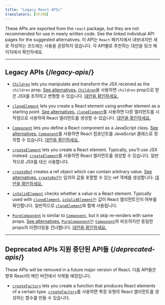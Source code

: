 ```yaml
---
title: "Legacy React APIs"
translators: [이나령]
---
```


<Intro>

These APIs are exported from the `react` package, but they are not recommended for use in newly written code. See the linked individual API pages for the suggested alternatives.
<Trans>이 API는 `React` 패키지에서 내보내지만 새로 작성하는 코드에는 사용을 권장하지 않습니다. 각 API별로 추천하는 대안을 링크 페이지에서 확인하세요.</Trans>

</Intro>

---

## Legacy APIs {/*legacy-apis*/}


* [`Children`](/reference/react/Children) lets you manipulate and transform the JSX received as the `children` prop. [See alternatives.](/reference/react/Children#alternatives)
<Trans>[`Children`](/reference/react/Children)을 사용하면 `children` prop으로 받은 JSX를 조작하고 변형할 수 있습니다. [대안을 확인하세요.](/reference/react/Children#alternatives)</Trans>

* [`cloneElement`](/reference/react/cloneElement) lets you create a React element using another element as a starting point. [See alternatives.](/reference/react/cloneElement#alternatives)
<Trans>[`cloneElement`](/reference/react/cloneElement)를 사용하면 다른 엘리먼트를 시작점으로 사용하여 React 엘리먼트를 생성할 수 있습니다. [대안을 확인하세요.](/reference/react/cloneElement#alternatives)</Trans>

* [`Component`](/reference/react/Component) lets you define a React component as a JavaScript class. [See alternatives.](/reference/react/Component#alternatives)
<Trans>[`Component`](/reference/react/Component)를 사용하면 React 컴포넌트를 JavaScript 클래스로 정의할 수 있습니다. [대안을 확인하세요.](/reference/react/Component#alternatives)</Trans>

* [`createElement`](/reference/react/createElement) lets you create a React element. Typically, you'll use JSX instead.
<Trans>[`createElement`](/reference/react/createElement)를 사용하면 React 엘리먼트를 생성할 수 있습니다. 일반적으로 JSX를 대신 사용합니다.</Trans>

* [`createRef`](/reference/react/createRef) creates a ref object which can contain arbitrary value. [See alternatives.](/reference/react/createRef#alternatives)
<Trans>[`createRef`](/reference/react/createRef)는 임의의 값을 포함할 수 있는 ref 객체를 생성합니다. [대안을 확인하세요.](/reference/react/createRef#alternatives)</Trans>

* [`isValidElement`](/reference/react/isValidElement) checks whether a value is a React element. Typically used with [`cloneElement`.](/reference/react/cloneElement)
<Trans>[`isValidElement`](/reference/react/isValidElement)는 값이 React 엘리먼트인지 여부를 확인합니다. 일반적으로 [`cloneElement`](/reference/react/cloneElement)와 함께 사용됩니다.</Trans>

* [`PureComponent`](/reference/react/PureComponent) is similar to [`Component`,](/reference/react/Component) but it skip re-renders with same props. [See alternatives.](/reference/react/PureComponent#alternatives)
<Trans>[`PureComponent`](/reference/react/PureComponent)는 [`Component`](/reference/react/Component)와 비슷하지만 동일한 props의 리렌더링을 건너뜁니다. [대안을 확인하세요.](/reference/react/PureComponent#alternatives)</Trans>

---

## Deprecated APIs <Trans>지원 중단된 API들</Trans> {/*deprecated-apis*/}

<Deprecated>

These APIs will be removed in a future major version of React.
<Trans>다음 API들은 향후 React의 메인 버전에서 삭제될 예정입니다.</Trans>

</Deprecated>

* [`createFactory`](/reference/react/createFactory) lets you create a function that produces React elements of a certain type.
<Trans outdent>[`createFactory`](/reference/react/createFactory)를 사용하면 특정 유형의 React 엘리먼트를 생성하는 함수를 만들 수 있습니다.</Trans>

